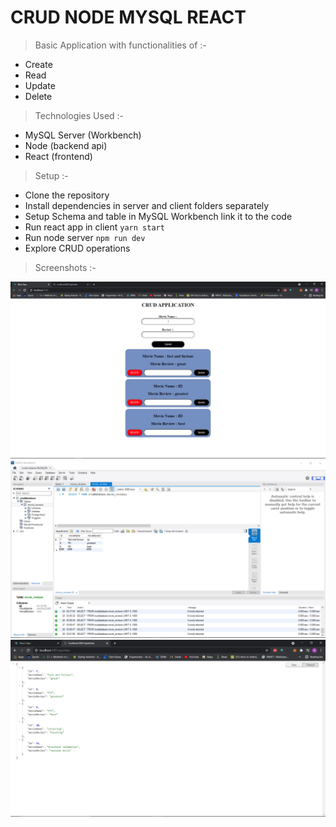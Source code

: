 # CRUD NODE MYSQL REACT

> Basic Application with functionalities of :-

- Create
- Read
- Update
- Delete

> Technologies Used :-

- MySQL Server (Workbench)
- Node (backend api)
- React (frontend)

> Setup :-

- Clone the repository
- Install dependencies in server and client folders separately
- Setup Schema and table in MySQL Workbench link it to the code
- Run react app in client `yarn start`
- Run node server `npm run dev`
- Explore CRUD operations

> Screenshots :-

<img src="ss2.png">
<img src="ss3.png">
<img src="ss4.png">
